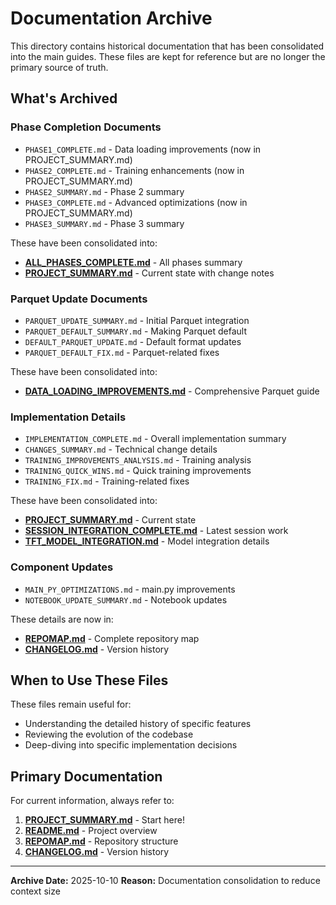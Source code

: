 # Documentation Archive

This directory contains historical documentation that has been consolidated into the main guides. These files are kept for reference but are no longer the primary source of truth.

## What's Archived

### Phase Completion Documents
- `PHASE1_COMPLETE.md` - Data loading improvements (now in PROJECT_SUMMARY.md)
- `PHASE2_COMPLETE.md` - Training enhancements (now in PROJECT_SUMMARY.md)
- `PHASE2_SUMMARY.md` - Phase 2 summary
- `PHASE3_COMPLETE.md` - Advanced optimizations (now in PROJECT_SUMMARY.md)
- `PHASE3_SUMMARY.md` - Phase 3 summary

These have been consolidated into:
- **[ALL_PHASES_COMPLETE.md](../ALL_PHASES_COMPLETE.md)** - All phases summary
- **[PROJECT_SUMMARY.md](../PROJECT_SUMMARY.md)** - Current state with change notes

### Parquet Update Documents
- `PARQUET_UPDATE_SUMMARY.md` - Initial Parquet integration
- `PARQUET_DEFAULT_SUMMARY.md` - Making Parquet default
- `DEFAULT_PARQUET_UPDATE.md` - Default format updates
- `PARQUET_DEFAULT_FIX.md` - Parquet-related fixes

These have been consolidated into:
- **[DATA_LOADING_IMPROVEMENTS.md](../DATA_LOADING_IMPROVEMENTS.md)** - Comprehensive Parquet guide

### Implementation Details
- `IMPLEMENTATION_COMPLETE.md` - Overall implementation summary
- `CHANGES_SUMMARY.md` - Technical change details
- `TRAINING_IMPROVEMENTS_ANALYSIS.md` - Training analysis
- `TRAINING_QUICK_WINS.md` - Quick training improvements
- `TRAINING_FIX.md` - Training-related fixes

These have been consolidated into:
- **[PROJECT_SUMMARY.md](../PROJECT_SUMMARY.md)** - Current state
- **[SESSION_INTEGRATION_COMPLETE.md](../SESSION_INTEGRATION_COMPLETE.md)** - Latest session work
- **[TFT_MODEL_INTEGRATION.md](../TFT_MODEL_INTEGRATION.md)** - Model integration details

### Component Updates
- `MAIN_PY_OPTIMIZATIONS.md` - main.py improvements
- `NOTEBOOK_UPDATE_SUMMARY.md` - Notebook updates

These details are now in:
- **[REPOMAP.md](../REPOMAP.md)** - Complete repository map
- **[CHANGELOG.md](../CHANGELOG.md)** - Version history

## When to Use These Files

These files remain useful for:
- Understanding the detailed history of specific features
- Reviewing the evolution of the codebase
- Deep-diving into specific implementation decisions

## Primary Documentation

For current information, always refer to:
1. **[PROJECT_SUMMARY.md](../PROJECT_SUMMARY.md)** - Start here!
2. **[README.md](../README.md)** - Project overview
3. **[REPOMAP.md](../REPOMAP.md)** - Repository structure
4. **[CHANGELOG.md](../CHANGELOG.md)** - Version history

---

**Archive Date:** 2025-10-10
**Reason:** Documentation consolidation to reduce context size
